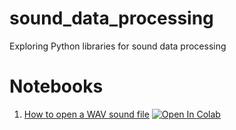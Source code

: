 # sound_data_processing
Exploring Python libraries for sound data processing

# Notebooks
1. [How to open a WAV sound file](https://github.com/johnsolk/audio_signal_processing/blob/main/sound.ipynb) [![Open In Colab](https://colab.research.google.com/assets/colab-badge.svg)](https://colab.research.google.com/github/johnsolk/audio_signal_processing/blob/main/sound.ipynb)
